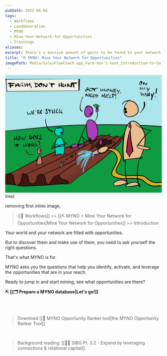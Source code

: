 ```yaml
---
pubDate: 2022-06-06
tags:
  - Workflows
  - LeadGeneration
  - MYNO
  - Mine-Your-Network-for-Opportunities
  - Trainings
aliases: 
excerpt: There's a massive amount of gains to be found in your network... so long as you know how to spot and leverage the opportunities. This workflow takes you through the process step by step.
title: "⛏️ MYNO: Mine Your Network for Opportunities"
imagePath: Media/SalesFlowCoach.app_Farm-don't-hunt_Introduction-to-Sales-For-Nice-People_MartinStellar.jpeg.jpeg
---
```


![](Media/SalesFlowCoach.app_Farm-don't-hunt_Introduction-to-Sales-For-Nice-People_MartinStellar.jpeg.jpeg)
trest

removing first inline image,
> [[🔁 Workflows]] >> [[⛏️ MYNO = Mine Your Network for Opportunities|Mine Your Network for Opportunities]] >> Introduction

Your world and your network are filled with opportunities.

But to discover them and make use of them, you need to ask yourself the right questions.

That's what MYNO is for.

MYNO asks you the questions that help you identify, activate, and leverage the opportunities that are in your reach.

Ready to jump in and start mining, see what opportunities are there?

**⛏️ [[🗂️ Prepare a MYNO database|Let's go!]]**

<br /> <br />

> Download [[🔧 MYNO Opportunity Ranker tool|the MYNO Opportunity Ranker Tool]]

<br />

> Background reading: [[👨‍🎓 SIBG Pt. 3.2 - Expand by leveraging connections & relational capital]].

